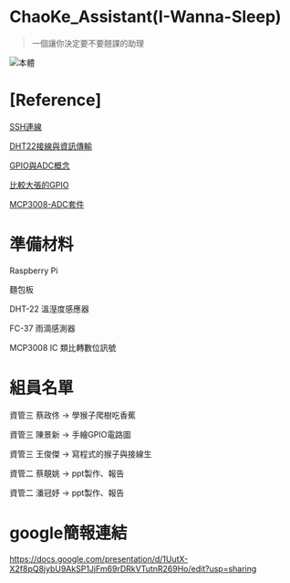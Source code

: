 # ChaoKe_Assistant(I-Wanna-Sleep)
> 一個讓你決定要不要翹課的助理

![本體](https://i.imgur.com/WGghXhM.jpg)

# [Reference]

[SSH連線](https://www.raspberrypi.org/documentation/remote-access/ssh/)

[DHT22接線與資訊傳輸](https://github.com/momenso/node-dht-sensor)

[GPIO與ADC概念](https://chtseng.wordpress.com/2016/06/08/樹莓派讀取類比資訊-mcp3008/)

[比較大張的GPIO](https://medium.com/@rxseger/raspberry-pi-3-gpio-pushbuttons-leds-for-rc-and-barr-a1b947dc6b40)

[MCP3008-ADC套件](https://github.com/fivdi/mcp-spi-adc)

# 準備材料

Raspberry Pi

麵包板

DHT-22 溫溼度感應器

FC-37 雨滴感測器

MCP3008 IC 類比轉數位訊號

# 組員名單

資管三 蔡政佟 ->  學猴子爬樹吃香蕉

資管三 陳景新 ->  手繪GPIO電路圖

資管三 王俊傑 ->  寫程式的猴子與接線生

資管二 蔡靚姚 ->  ppt製作、報告

資管二 潘冠妤 ->  ppt製作、報告

# google簡報連結

https://docs.google.com/presentation/d/1UutX-X2f8pQ8jybU9AkSP1JjFm69rDRkVTutnR269Ho/edit?usp=sharing
